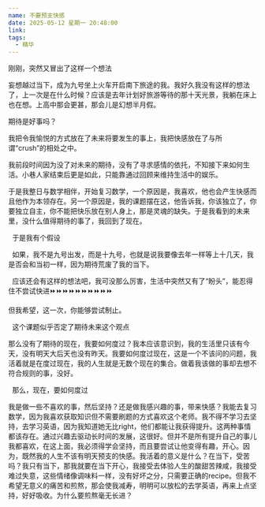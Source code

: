 ```yaml
---
name: 不要预支快感
date: 2025-05-12 星期一 20:48:00
link: 
tags:
  - 精华
---
```



刚刚，突然又冒出了这样一个想法

妄想越过当下，成为九号坐上火车开启南下旅途的我。我好久我没有这样的想法了，上一次是在什么时候？应该是去年计划好旅游等待的那十天光景，我躺在床上也在想。上高中那会更甚，那会儿是幻想半月假。

期待是好事吗？

我把令我愉悦的方式放在了未来将要发生的事上，我把快感放在了与所谓“crush”的相处之中。

我前段时间因为没了对未来的期待，没有了寻求感情的依托，不知接下来如何生活。小巷人家结束后更是如此，只能靠通过回顾来维持生活中的娱乐。

于是我整日与数学相伴，开始复习数学，一个原因是，我喜欢，他也会产生快感而且他作为本领存在。另一个原因是，我的课题摆在这，他告诉我，你该独立了，你要独立自主，你不能把快乐放在别人身上，那是灵魂的缺失。于是我看到的未来里，没什么值得期待的事了，我回到了现在。

  于是我有个假设

  如果，我不是九号出发，而是十九号，也就是说我要像去年一样等上十几天，我是否会和当初一样，因为期待荒废了我的当下。

  应该还会有这样的想法吧，我可没那么厉害，生活中突然又有了“盼头”，能忍得住不尝试快进⏩️⏩️⏩️⏩️⏩️⏩️⏩️⏩️⏩️⏩️

但我希望，这一次，你能够尝试制止。

  这个课题似乎否定了期待未来这个观点

那么没有了期待的现在，我要如何度过？我本应该意识到，我的生活里只该有今天，没有明天大后天也没有昨天。我要如何度过现在，这是一个不该问的问题，我活着就是在度过现在，我的人生就是无数个现在的集合。做着我该做的事却去想不符合规则的事，没好。

  那么，现在，要如何度过

我是做一些不喜欢的事，然后坚持？还是做我感兴趣的事，带来快感？我能去复习数学，因为我喜欢获取知识但不需要刷题的方式喜欢这个老师。我不得不学习去坚持，去学习英语，因为我知道她无比right，他们都能让我获得提升。这两种事情都该存在。通过兴趣去驱动长时间的发展，这很好。但并不是所有提升自己的事儿我都喜欢，在这上面，我必须得学会坚持，而且要尝试让他变得有趣，开心。因为，既然我的人生不该有明天预支的快感。我活着的意义是什么？在当下，受苦吗？我只有当下，那我就要在当下开心，我接受去体验人生的酸甜苦辣咸，我接受难过失意，这些情绪像调味料一样，没有好坏之分，只需要正确的recipe。但我不希望无意义的痛苦和煎熬，那会使我减寿，明明可以放松的去学英语，再来上点坚持，好好吸收。为什么要煎熬毫无长进？
